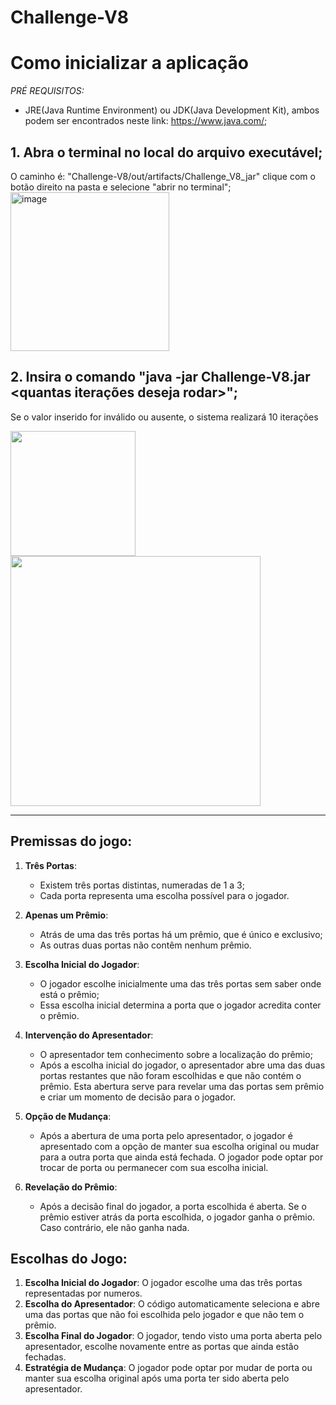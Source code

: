 # Challenge-V8

# Como inicializar a aplicação

*PRÉ REQUISITOS:*
- JRE(Java Runtime Environment) ou JDK(Java Development Kit), ambos podem ser encontrados neste link: https://www.java.com/;

## 1. Abra o terminal no local do arquivo executável;
O caminho é: "Challenge-V8/out/artifacts/Challenge_V8_jar" clique com o botão direito na pasta e selecione "abrir no terminal";
<img width="254" alt="image" src="https://github.com/germanoskt/Challenge-V8/assets/142634508/def8d360-e76a-479b-85ce-25fef7673011">

## 2. Insira o comando "java -jar Challenge-V8.jar <quantas iterações deseja rodar>";
Se o valor inserido for inválido ou ausente, o sistema realizará 10 iterações

<img width="200px" src="https://github.com/germanoskt/Challenge-V8/assets/142420670/f08b73f6-8920-4f40-9dfc-df1ed28ad5c8">

<img width="400px" src="https://github.com/germanoskt/Challenge-V8/assets/142420670/86bc5e6c-6afa-4081-8a3c-8ebcd574b365">

---

## Premissas do jogo:

1. **Três Portas**:
   - Existem três portas distintas, numeradas de 1 a 3;
   - Cada porta representa uma escolha possível para o jogador.
   
3. **Apenas um Prêmio**:
   - Atrás de uma das três portas há um prêmio, que é único e exclusivo;
   - As outras duas portas não contêm nenhum prêmio.
   
5. **Escolha Inicial do Jogador**:
   - O jogador escolhe inicialmente uma das três portas sem saber onde está o prêmio;
   - Essa escolha inicial determina a porta que o jogador acredita conter o prêmio.
   
7. **Intervenção do Apresentador**:
   - O apresentador tem conhecimento sobre a localização do prêmio;
   - Após a escolha inicial do jogador, o apresentador abre uma das duas portas restantes que não foram escolhidas e que não contém o prêmio.
     Esta abertura serve para revelar uma das portas sem prêmio e criar um momento de decisão para o jogador.
   
9. **Opção de Mudança**:
    - Após a abertura de uma porta pelo apresentador, o jogador é apresentado com a opção de manter sua escolha original ou mudar para a outra porta que ainda está fechada.
      O jogador pode optar por trocar de porta ou permanecer com sua escolha inicial.

11. **Revelação do Prêmio**:
    - Após a decisão final do jogador, a porta escolhida é aberta.
      Se o prêmio estiver atrás da porta escolhida, o jogador ganha o prêmio. Caso contrário, ele não ganha nada.

## Escolhas do Jogo:

1. **Escolha Inicial do Jogador**: O jogador escolhe uma das três portas representadas por numeros.
2. **Escolha do Apresentador**: O código automaticamente seleciona e abre uma das portas que não foi escolhida pelo jogador e que não tem o prêmio.
3. **Escolha Final do Jogador**: O jogador, tendo visto uma porta aberta pelo apresentador, escolhe novamente entre as portas que ainda estão fechadas.
4. **Estratégia de Mudança**: O jogador pode optar por mudar de porta ou manter sua escolha original após uma porta ter sido aberta pelo apresentador.





  
